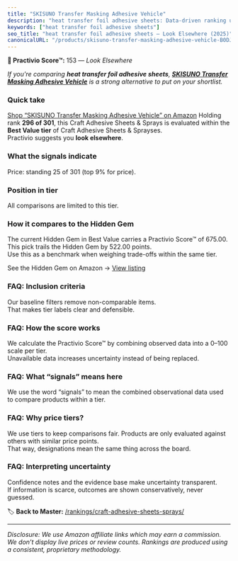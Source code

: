```yaml
---
title: "SKISUNO Transfer Masking Adhesive Vehicle"
description: "heat transfer foil adhesive sheets: Data-driven ranking using the Practivio Score™. Positioned by quality, value, demand, findability, momentum."
keywords: ["heat transfer foil adhesive sheets"]
seo_title: "heat transfer foil adhesive sheets — Look Elsewhere (2025)"
canonicalURL: "/products/skisuno-transfer-masking-adhesive-vehicle-B0DJB35Y4Q/"
---
```


**🚫 Practivio Score™:** 153 — _Look Elsewhere_


*If you're comparing **heat transfer foil adhesive sheets**, **[SKISUNO Transfer Masking Adhesive Vehicle](https://www.amazon.com/dp/B0DJB35Y4Q?tag=practivio-20)** is a strong alternative to put on your shortlist.*
### Quick take
[Shop “SKISUNO Transfer Masking Adhesive Vehicle” on Amazon](https://www.amazon.com/dp/B0DJB35Y4Q?tag=practivio-20)
Holding rank **296 of 301**, this Craft Adhesive Sheets & Sprays is evaluated within the **Best Value tier** of Craft Adhesive Sheets & Sprayses.  
Practivio suggests you **look elsewhere**.

### What the signals indicate
Price: standing 25 of 301 (top 9% for price).  

### Position in tier
All comparisons are limited to this tier.

### How it compares to the Hidden Gem
The current Hidden Gem in Best Value carries a Practivio Score™ of 675.00.  
This pick trails the Hidden Gem by 522.00 points.  
Use this as a benchmark when weighing trade-offs within the same tier.  

See the Hidden Gem on Amazon → [View listing](https://www.amazon.com/dp/B0752XM8VN?tag=practivio-20)

### FAQ: Inclusion criteria
Our baseline filters remove non-comparable items.  
That makes tier labels clear and defensible.

### FAQ: How the score works
We calculate the Practivio Score™ by combining observed data into a 0–100 scale per tier.  
Unavailable data increases uncertainty instead of being replaced.

### FAQ: What “signals” means here
We use the word “signals” to mean the combined observational data used to compare products within a tier.

### FAQ: Why price tiers?
We use tiers to keep comparisons fair. Products are only evaluated against others with similar price points.  
That way, designations mean the same thing across the board.

### FAQ: Interpreting uncertainty
Confidence notes and the evidence base make uncertainty transparent.  
If information is scarce, outcomes are shown conservatively, never guessed.


🏷️ **Back to Master:** [/rankings/craft-adhesive-sheets-sprays/](/rankings/craft-adhesive-sheets-sprays/)

---
_Disclosure: We use Amazon affiliate links which may earn a commission. We don’t display live prices or review counts. Rankings are produced using a consistent, proprietary methodology._
